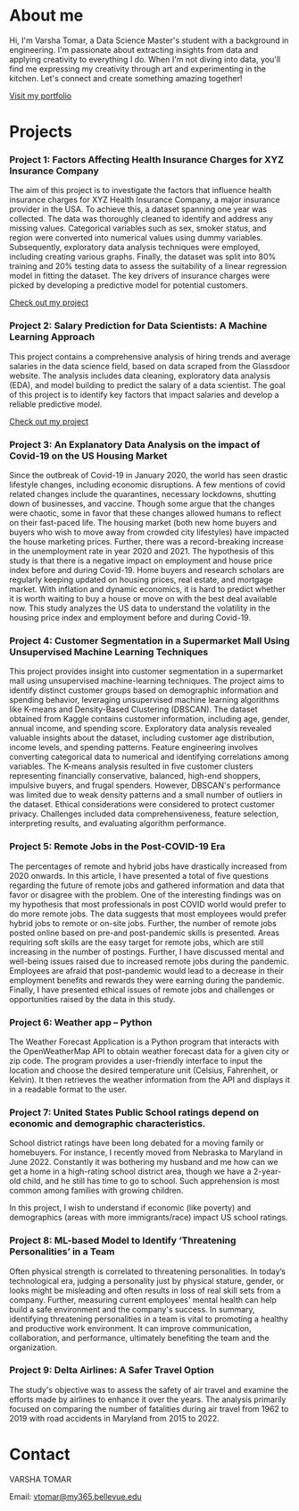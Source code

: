# About me

Hi, I'm Varsha Tomar, a Data Science Master's student with a background in engineering. I'm passionate about extracting insights from data and applying creativity to everything I do. When I'm not diving into data, you'll find me expressing my creativity through art and experimenting in the kitchen. Let's connect and create something amazing together!

[Visit my portfolio](https://vtomar88.github.io)

# Projects

### Project 1: Factors Affecting Health Insurance Charges for XYZ Insurance Company
The aim of this project is to investigate the factors that influence health insurance charges for XYZ Health Insurance Company, a major insurance provider in the USA. To achieve this, a dataset spanning one year was collected. The data was thoroughly cleaned to identify and address any missing values. Categorical variables such as sex, smoker status, and region were converted into numerical values using dummy variables. Subsequently, exploratory data analysis techniques were employed, including creating various graphs. Finally, the dataset was split into 80% training and 20% testing data to assess the suitability of a linear regression model in fitting the dataset. The key drivers of insurance charges were picked by developing a predictive model for potential customers.

[Check out my project](https://github.com/VTomar88/Data-Science-Projects-/tree/VTomar88-patch-1/Project1)

### Project 2: Salary Prediction for Data Scientists: A Machine Learning Approach
This project contains a comprehensive analysis of hiring trends and average salaries in the data science field, based on data scraped from the Glassdoor website. The analysis includes data cleaning, exploratory data analysis (EDA), and model building to predict the salary of a data scientist. The goal of this project is to identify key factors that impact salaries and develop a reliable predictive model.

[Check out my project](https://github.com/VTomar88/Data-Science-Projects-/blob/VTomar88-patch-1/Project2-Data-Scientist-Salary-Prediction)

### Project 3: An Explanatory Data Analysis on the impact of Covid-19 on the US Housing Market
Since the outbreak of Covid-19 in January 2020, the world has seen drastic lifestyle changes, including economic disruptions. A few mentions of covid related changes include the quarantines, necessary lockdowns, shutting down of businesses, and vaccine. Though some argue that the changes were chaotic, some in favor that these changes allowed humans to reflect on their fast-paced life. The housing market (both new home buyers and buyers who wish to move away from crowded city lifestyles) have impacted the house marketing prices. Further, there was a record-breaking increase in the unemployment rate in year 2020 and 2021. 
The hypothesis of this study is that there is a negative impact on employment and house price index before and during Covid-19.
Home buyers and research scholars are regularly keeping updated on housing prices, real estate, and mortgage market. With inflation and dynamic economics, it is hard to predict whether it is worth waiting to buy a house or move on with the best deal available now. This study analyzes the US data to understand the volatility in the housing price index and employment before and during Covid-19.

### Project 4: Customer Segmentation in a Supermarket Mall Using Unsupervised Machine Learning Techniques
This project provides insight into customer segmentation in a supermarket mall using unsupervised machine-learning techniques. The project aims to identify distinct customer groups based on demographic information and spending behavior, leveraging unsupervised machine learning algorithms like K-means and Density-Based Clustering (DBSCAN). The dataset obtained from Kaggle contains customer information, including age, gender, annual income, and spending score. Exploratory data analysis revealed valuable insights about the dataset, including customer age distribution, income levels, and spending patterns. Feature engineering involves converting categorical data to numerical and identifying correlations among variables. The K-means analysis resulted in five customer clusters representing financially conservative, balanced, high-end shoppers, impulsive buyers, and frugal spenders. However, DBSCAN's performance was limited due to weak density patterns and a small number of outliers in the dataset. Ethical considerations were considered to protect customer privacy. Challenges included data comprehensiveness, feature selection, interpreting results, and evaluating algorithm performance.

### Project 5: Remote Jobs in the Post-COVID-19 Era
The percentages of remote and hybrid jobs have drastically increased from 2020 onwards. In this article, I have presented a total of five questions regarding the future of remote jobs and gathered information and data that favor or disagree with the problem. One of the interesting findings was on my hypothesis that most professionals in post COVID world would prefer to do more remote jobs. The data suggests that most employees would prefer hybrid jobs to remote or on-site jobs. Further, the number of remote jobs posted online based on pre-and post-pandemic skills is presented. Areas requiring soft skills are the easy target for remote jobs, which are still increasing in the number of postings. Further, I have discussed mental and well-being issues raised due to increased remote jobs during the pandemic. Employees are afraid that post-pandemic would lead to a decrease in their employment benefits and rewards they were earning during the pandemic. Finally, I have presented ethical issues of remote jobs and challenges or opportunities raised by the data in this study.

### Project 6: Weather app – Python
The Weather Forecast Application is a Python program that interacts with the OpenWeatherMap API to obtain weather forecast data for a given city or zip code. The program provides a user-friendly interface to input the location and choose the desired temperature unit (Celsius, Fahrenheit, or Kelvin). It then retrieves the weather information from the API and displays it in a readable format to the user.

### Project 7: United States Public School ratings depend on economic and demographic characteristics.
School district ratings have been long debated for a moving family or homebuyers. For instance, I recently moved from Nebraska to Maryland in June 2022. Constantly it was bothering my husband and me how can we get a home in a high-rating school district area, though we have a 2-year-old child, and he still has time to go to school. Such apprehension is most common among families with growing children. 

In this project, I wish to understand if economic (like poverty) and demographics (areas with more immigrants/race) impact US school ratings. 

### Project 8: ML-based Model to Identify ‘Threatening Personalities’ in a Team
Often physical strength is correlated to threatening personalities. In today’s technological era, judging a personality just by physical stature, gender, or looks might be misleading and often results in loss of real skill sets from a company. Further, measuring current employees' mental health can help build a safe environment and the company's success.
In summary, identifying threatening personalities in a team is vital to promoting a healthy and productive work environment. It can improve communication, collaboration, and performance, ultimately benefiting the team and the organization.

### Project 9: Delta Airlines: A Safer Travel Option
The study's objective was to assess the safety of air travel and examine the efforts made by airlines to enhance it over the years. The analysis primarily focused on comparing the number of fatalities during air travel from 1962 to 2019 with road accidents in Maryland from 2015 to 2022.

# Contact

VARSHA TOMAR

Email: vtomar@my365.bellevue.edu

